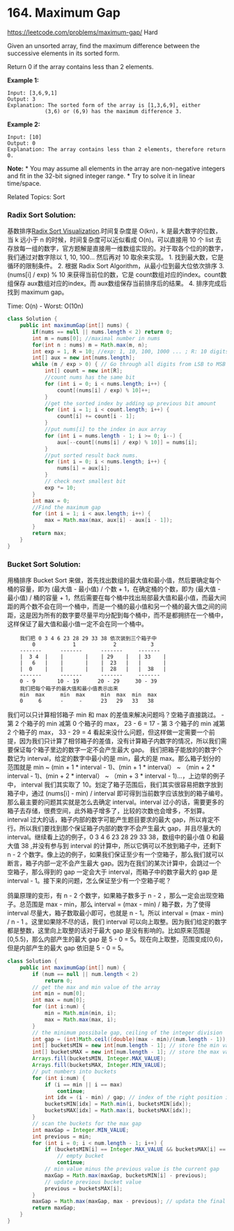 # 164. Maximum Gap
<https://leetcode.com/problems/maximum-gap/>
Hard

Given an unsorted array, find the maximum difference between the successive elements in its sorted form.

Return 0 if the array contains less than 2 elements.

**Example 1:**

    Input: [3,6,9,1]
    Output: 3
    Explanation: The sorted form of the array is [1,3,6,9], either
                (3,6) or (6,9) has the maximum difference 3.

**Example 2:**

    Input: [10]
    Output: 0
    Explanation: The array contains less than 2 elements, therefore return 0.

**Note:**
    * You may assume all elements in the array are non-negative integers and fit in the 32-bit signed integer range.
    * Try to solve it in linear time/space.

Related Topics: Sort

### Radix Sort Solution: 
基数排序[Radix Sort Visualization](https://www.cs.usfca.edu/~galles/visualization/RadixSort.html).时间复杂度是 O(kn)，k 是最大数字的位数，当 k 远小于 n 的时候，时间复杂度可以近似看成 O(n)。可以直接用 10 个 list 去存放每一组的数字，官方题解是直接用一维数组实现的。对于取各个位的的数字，我们通过对数字除以 1, 10, 100... 然后再对 10 取余来实现。
    1. 找到最大数，它是循环的限制条件。
    2. 根据 Radix Sort Algorithm，从最小位到最大位依次排序
    3. (nums[i] / exp) % 10 来获得当前位的数，它是 count数组对应的index。count数组保存 aux数组对应的index。而 aux数组保存当前排序后的结果。
    4. 排序完成后找到 maximum gap。

Time: O(n) - Worst: O(10n) 

```java
class Solution {
    public int maximumGap(int[] nums) {
        if(nums == null || nums.length < 2) return 0;
        int m = nums[0]; //maximal number in nums
        for(int n : nums) m = Math.max(m, n);
        int exp = 1, R = 10; //exp: 1, 10, 100, 1000 ... ; R: 10 digits
        int[] aux = new int[nums.length];
        while (m / exp > 0) { // Go through all digits from LSB to MSB
            int[] count = new int[R];
            //count nums has the same bit
            for (int i = 0; i < nums.length; i++) {
                count[(nums[i] / exp) % 10]++;
            }
            //get the sorted index by adding up previous bit amount
            for (int i = 1; i < count.length; i++) {
                count[i] += count[i - 1];
            }
            //put nums[i] to the index in aux array
            for (int i = nums.length - 1; i >= 0; i--) {
                aux[--count[(nums[i] / exp) % 10]] = nums[i];
            }
            //put sorted result back nums.
            for (int i = 0; i < nums.length; i++) {
                nums[i] = aux[i];
            }
            // check next smallest bit
            exp *= 10;
        }
        int max = 0;
        //Find the maximum gap
        for (int i = 1; i < aux.length; i++) {
            max = Math.max(max, aux[i] - aux[i - 1]);
        }
        return max;
    }
}
```


### Bucket Sort Solution: 
用桶排序 Bucket Sort 来做，首先找出数组的最大值和最小值，然后要确定每个桶的容量，即为 (最大值 - 最小值) / 个数 + 1，在确定桶的个数，即为 (最大值 - 最小值) / 桶的容量 + 1，然后需要在每个桶中找出局部最大值和最小值，而最大间距的两个数不会在同一个桶中，而是一个桶的最小值和另一个桶的最大值之间的间距，这是因为所有的数字要尽量平均分配到每个桶中，而不是都拥挤在一个桶中，这样保证了最大值和最小值一定不会在同一个桶中。

```
    我们把 0 3 4 6 23 28 29 33 38 依次装到三个箱子中
        0            1            2           3
    -------      -------      -------     ------- 
    |  3 4  |    |       |    | 29    |   | 33    |
    |   6   |    |       |    |  23   |   |       |
    |  0    |    |       |    |  28   |   |  38   |
    -------      -------      -------     ------- 
    0 - 9       10 - 19      20 - 29     30 - 39
    我们把每个箱子的最大值和最小值表示出来
    min  max     min  max     min  max  min  max 
    0     6      -     -      23   29   33   38
```
我们可以只计算相邻箱子 min 和 max 的差值来解决问题吗？空箱子直接跳过。
    - 第 2 个箱子的 min 减第 0 个箱子的 max， 23 - 6 = 17
    - 第 3 个箱子的 min 减第 2 个箱子的 max， 33 - 29 = 4
看起来没什么问题，但这样做一定需要一个前提，因为我们只计算了相邻箱子的差值，没有计算箱子内数字的情况，所以我们需要保证每个箱子里边的数字一定不会产生最大 gap。
我们把箱子能放的的数字个数记为 interval，给定的数字中最小的是 min，最大的是 max。那么箱子划分的范围就是 min ~ (min + 1 * interval - 1)、(min + 1 * interval） ~ （min + 2 * interval - 1)、(min + 2 * interval） ~ （min + 3 * interval - 1)...，上边举的例子中， interval 我们其实取了 10。划定了箱子范围后，我们其实很容易把数字放到箱子中，通过 (nums[i] - min) / interval 即可得到当前数字应该放到的箱子编号。那么最主要的问题其实就是怎么去确定 interval。interval 过小的话，需要更多的箱子去存储，很费空间，此外箱子增多了，比较的次数也会增多，不划算。interval 过大的话，箱子内部的数字可能产生题目要求的最大 gap，所以肯定不行。所以我们要找到那个保证箱子内部的数字不会产生最大 gap，并且尽量大的 interval。继续看上边的例子，0 3 4 6 23 28 29 33 38，数组中的最小值 0 和最大值 38 ,并没有参与到 interval 的计算中，所以它俩可以不放到箱子中，还剩下 n - 2 个数字。像上边的例子，如果我们保证至少有一个空箱子，那么我们就可以断言，箱子内部一定不会产生最大 gap。因为在我们的某次计算中，会跳过一个空箱子，那么得到的 gap 一定会大于 interval，而箱子中的数字最大的 gap 是 interval - 1。接下来的问题，怎么保证至少有一个空箱子呢？

鸽巢原理的变形，有 n - 2 个数字，如果箱子数多于 n - 2 ，那么一定会出现空箱子。总范围是 max - min，那么 interval = (max - min) / 箱子数，为了使得 interval 尽量大，箱子数取最小即可，也就是 n - 1。所以 interval = (max - min) / n - 1 。这里如果除不尽的话，我们 interval 可以向上取整。因为我们给定的数字都是整数，这里向上取整的话对于最大 gap 是没有影响的。比如原来范围是 [0,5.5)，那么内部产生的最大 gap 是 5 - 0 = 5。现在向上取整，范围变成[0,6)，但是内部产生的最大 gap 依旧是 5 - 0 = 5。

```java
class Solution {
    public int maximumGap(int[] num) {
        if (num == null || num.length < 2)
            return 0;
        // get the max and min value of the array
        int min = num[0];
        int max = num[0];
        for (int i:num) {
            min = Math.min(min, i);
            max = Math.max(max, i);
        }
        // the minimum possibale gap, ceiling of the integer division
        int gap = (int)Math.ceil((double)(max - min)/(num.length - 1));
        int[] bucketsMIN = new int[num.length - 1]; // store the min value in that bucket
        int[] bucketsMAX = new int[num.length - 1]; // store the max value in that bucket
        Arrays.fill(bucketsMIN, Integer.MAX_VALUE);
        Arrays.fill(bucketsMAX, Integer.MIN_VALUE);
        // put numbers into buckets
        for (int i:num) {
            if (i == min || i == max)
                continue;
            int idx = (i - min) / gap; // index of the right position in the buckets
            bucketsMIN[idx] = Math.min(i, bucketsMIN[idx]);
            bucketsMAX[idx] = Math.max(i, bucketsMAX[idx]);
        }
        // scan the buckets for the max gap
        int maxGap = Integer.MIN_VALUE;
        int previous = min;
        for (int i = 0; i < num.length - 1; i++) {
            if (bucketsMIN[i] == Integer.MAX_VALUE && bucketsMAX[i] == Integer.MIN_VALUE)
                // empty bucket
                continue;
            // min value minus the previous value is the current gap
            maxGap = Math.max(maxGap, bucketsMIN[i] - previous);
            // update previous bucket value
            previous = bucketsMAX[i];
        }
        maxGap = Math.max(maxGap, max - previous); // updata the final max value gap
        return maxGap;
    }
}
```